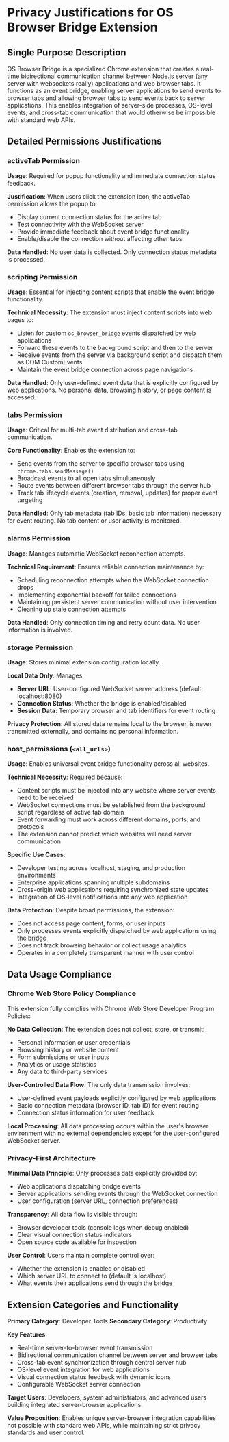 # Privacy Justifications for OS Browser Bridge Extension

## Single Purpose Description

OS Browser Bridge is a specialized Chrome extension that creates a real-time bidirectional communication channel between Node.js server (any server with websockets really) applications and web browser tabs. It functions as an event bridge, enabling server applications to send events to browser tabs and allowing browser tabs to send events back to server applications. This enables integration of server-side processes, OS-level events, and cross-tab communication that would otherwise be impossible with standard web APIs.

## Detailed Permissions Justifications

### activeTab Permission

**Usage**: Required for popup functionality and immediate connection status feedback.

**Justification**: When users click the extension icon, the activeTab permission allows the popup to:
- Display current connection status for the active tab
- Test connectivity with the WebSocket server
- Provide immediate feedback about event bridge functionality
- Enable/disable the connection without affecting other tabs

**Data Handled**: No user data is collected. Only connection status metadata is processed.

### scripting Permission

**Usage**: Essential for injecting content scripts that enable the event bridge functionality.

**Technical Necessity**: The extension must inject content scripts into web pages to:
- Listen for custom `os_browser_bridge` events dispatched by web applications
- Forward these events to the background script and then to the server
- Receive events from the server via background script and dispatch them as DOM CustomEvents
- Maintain the event bridge connection across page navigations

**Data Handled**: Only user-defined event data that is explicitly configured by web applications. No personal data, browsing history, or page content is accessed.

### tabs Permission

**Usage**: Critical for multi-tab event distribution and cross-tab communication.

**Core Functionality**: Enables the extension to:
- Send events from the server to specific browser tabs using `chrome.tabs.sendMessage()`
- Broadcast events to all open tabs simultaneously
- Route events between different browser tabs through the server hub
- Track tab lifecycle events (creation, removal, updates) for proper event targeting

**Data Handled**: Only tab metadata (tab IDs, basic tab information) necessary for event routing. No tab content or user activity is monitored.

### alarms Permission

**Usage**: Manages automatic WebSocket reconnection attempts.

**Technical Requirement**: Ensures reliable connection maintenance by:
- Scheduling reconnection attempts when the WebSocket connection drops
- Implementing exponential backoff for failed connections
- Maintaining persistent server communication without user intervention
- Cleaning up stale connection attempts

**Data Handled**: Only connection timing and retry count data. No user information is involved.

### storage Permission

**Usage**: Stores minimal extension configuration locally.

**Local Data Only**: Manages:
- **Server URL**: User-configured WebSocket server address (default: localhost:8080)
- **Connection Status**: Whether the bridge is enabled/disabled
- **Session Data**: Temporary browser and tab identifiers for event routing

**Privacy Protection**: All stored data remains local to the browser, is never transmitted externally, and contains no personal information.

### host_permissions (`<all_urls>`)

**Usage**: Enables universal event bridge functionality across all websites.

**Technical Necessity**: Required because:
- Content scripts must be injected into any website where server events need to be received
- WebSocket connections must be established from the background script regardless of active tab domain
- Event forwarding must work across different domains, ports, and protocols
- The extension cannot predict which websites will need server communication

**Specific Use Cases**:
- Developer testing across localhost, staging, and production environments
- Enterprise applications spanning multiple subdomains
- Cross-origin web applications requiring synchronized state updates
- Integration of OS-level notifications into any web application

**Data Protection**: Despite broad permissions, the extension:
- Does not access page content, forms, or user inputs
- Only processes events explicitly dispatched by web applications using the bridge
- Does not track browsing behavior or collect usage analytics
- Operates in a completely transparent manner with user control

## Data Usage Compliance

### Chrome Web Store Policy Compliance

This extension fully complies with Chrome Web Store Developer Program Policies:

**No Data Collection**: The extension does not collect, store, or transmit:
- Personal information or user credentials
- Browsing history or website content
- Form submissions or user inputs
- Analytics or usage statistics
- Any data to third-party services

**User-Controlled Data Flow**: The only data transmission involves:
- User-defined event payloads explicitly configured by web applications
- Basic connection metadata (browser ID, tab ID) for event routing
- Connection status information for user feedback

**Local Processing**: All data processing occurs within the user's browser environment with no external dependencies except for the user-configured WebSocket server.

### Privacy-First Architecture

**Minimal Data Principle**: Only processes data explicitly provided by:
- Web applications dispatching bridge events
- Server applications sending events through the WebSocket connection
- User configuration (server URL, connection preferences)

**Transparency**: All data flow is visible through:
- Browser developer tools (console logs when debug enabled)
- Clear visual connection status indicators
- Open source code available for inspection

**User Control**: Users maintain complete control over:
- Whether the extension is enabled or disabled
- Which server URL to connect to (default is localhost)
- What events their applications send through the bridge

## Extension Categories and Functionality

**Primary Category**: Developer Tools
**Secondary Category**: Productivity

**Key Features**:
- Real-time server-to-browser event transmission
- Bidirectional communication channel between server and browser tabs
- Cross-tab event synchronization through central server hub
- OS-level event integration for web applications
- Visual connection status feedback with dynamic icons
- Configurable WebSocket server connection

**Target Users**: Developers, system administrators, and advanced users building integrated server-browser applications.

**Value Proposition**: Enables unique server-browser integration capabilities not possible with standard web APIs, while maintaining strict privacy standards and user control.